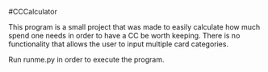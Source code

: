 #CCCalculator

This program is a small project that was made to easily calculate how much spend one needs in order to have a CC be worth keeping. There is no functionality that allows the user to input multiple card categories. 

Run runme.py in order to execute the program.
